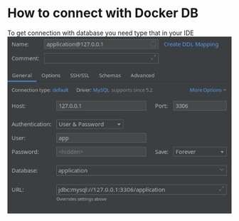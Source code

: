 # How to connect with Docker DB

To get connection with database you need type that in your IDE
![Database screenshot](images/database.png)
